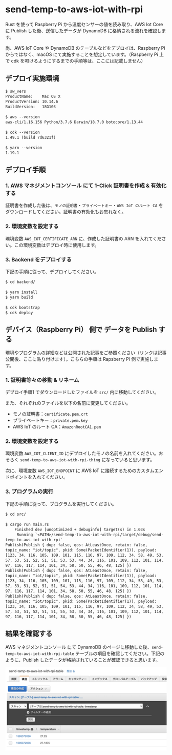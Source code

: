 # send-temp-to-aws-iot-with-rpi

Rust を使って Raspberry Pi から温度センサーの値を読み取り、AWS Iot Core に Publish した後、送信したデータが DynamoDB に格納される流れを確認します。

尚、AWS IoT Core や DynamoDB のテーブルなどをデプロイは、Raspberry Pi からではなく、macOS にて実施することを想定しています。（Raspberry Pi 上で cdk を叩けるようにするまでの手順等は、ここには記載しません）

## デプロイ実施環境

```
$ sw_vers
ProductName:	Mac OS X
ProductVersion:	10.14.6
BuildVersion:	18G103

$ aws --version
aws-cli/1.16.156 Python/3.7.6 Darwin/18.7.0 botocore/1.13.44

$ cdk --version
1.49.1 (build 7d6321f)

$ yarn --version
1.19.1
```

## デプロイ手順

### 1. AWS マネジメントコンソール にて 1-Click 証明書を作成 & 有効化する

証明書を作成した後は、`モノの証明書`・`プライベートキー`・`AWS IoT のルート CA` をダウンロードしてください。証明書の有効化もお忘れなく。

### 2. 環境変数を設定する

環境変数 `AWS_IOT_CERTIFICATE_ARN` に、作成した証明書の ARN を入れてください。この環境変数はデプロイ時に使用します。

### 3. Backend をデプロイする

下記の手順に従って、デプロイしてください。

```
$ cd backend/

$ yarn install
$ yarn build

$ cdk bootstrap
$ cdk deploy
```

## デバイス（Raspberry Pi） 側で データを Publish する

環境やプログラムの詳細などは公開された記事をご参照ください（リンクは記事公開後、ここに貼り付けます）。こちらの手順は Rapsberry Pi 側で実施します。

### 1. 証明書等々の移動 & リネーム

デプロイ手順1 でダウンロードしたファイルを `src/` 内に移動してください。

また、それぞれのファイルを以下の名前に変更してください。
* モノの証明書：`certificate.pem.crt`
* プライベートキー：`private.pem.key`
* AWS IoT のルート CA：`AmazonRootCA1.pem`

### 2. 環境変数を設定する

環境変数 `AWS_IOT_CLIENT_ID` にデプロイしたモノの名前を入れてください。おそらく `send-temp-to-aws-iot-with-rpi-thing` になっていると思います。

次に、環境変数 `AWS_IOT_ENDPOINT` に AWS IoT に接続するためのカスタムエンドポイントを入れてください。

### 3. プログラムの実行

下記の手順に従って、プログラムを実行してください。

```
$ cd src/

$ cargo run main.rs
    Finished dev [unoptimized + debuginfo] target(s) in 1.03s
     Running `<PATH>/send-temp-to-aws-iot-with-rpi/target/debug/send-temp-to-aws-iot-with-rpi`
Publish(Publish { dup: false, qos: AtLeastOnce, retain: false, topic_name: "iot/topic", pkid: Some(PacketIdentifier(1)), payload: [123, 34, 116, 105, 109, 101, 115, 116, 97, 109, 112, 34, 58, 49, 53, 57, 53, 51, 52, 51, 51, 53, 53, 44, 34, 116, 101, 109, 112, 101, 114, 97, 116, 117, 114, 101, 34, 58, 50, 55, 46, 48, 125] })
Publish(Publish { dup: false, qos: AtLeastOnce, retain: false, topic_name: "iot/topic", pkid: Some(PacketIdentifier(1)), payload: [123, 34, 116, 105, 109, 101, 115, 116, 97, 109, 112, 34, 58, 49, 53, 57, 53, 51, 52, 51, 51, 54, 53, 44, 34, 116, 101, 109, 112, 101, 114, 97, 116, 117, 114, 101, 34, 58, 50, 55, 46, 48, 125] })
Publish(Publish { dup: false, qos: AtLeastOnce, retain: false, topic_name: "iot/topic", pkid: Some(PacketIdentifier(1)), payload: [123, 34, 116, 105, 109, 101, 115, 116, 97, 109, 112, 34, 58, 49, 53, 57, 53, 51, 52, 51, 51, 55, 53, 44, 34, 116, 101, 109, 112, 101, 114, 97, 116, 117, 114, 101, 34, 58, 50, 55, 46, 48, 125] })
```

## 結果を確認する

AWS マネジメントコンソール にて DynamoDB のページに移動した後、`send-temp-to-aws-iot-with-rpi-table` テーブルの項目を確認してください。下記のように、Publish したデータが格納されていることが確認できると思います。

![テーブル項目確認](./table.png)
